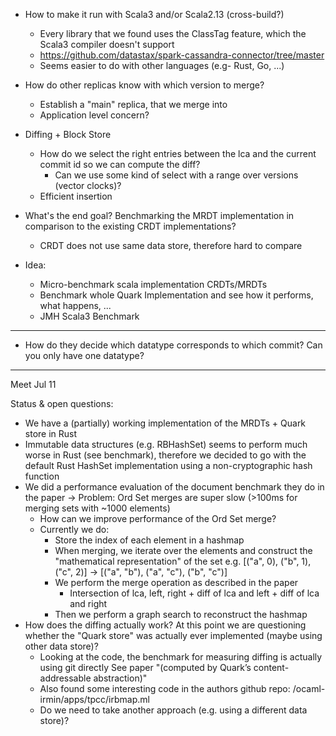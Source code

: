 - How to make it run with Scala3 and/or Scala2.13 (cross-build?)
  - Every library that we found uses the ClassTag feature, which the Scala3 compiler doesn't support
  - https://github.com/datastax/spark-cassandra-connector/tree/master
  - Seems easier to do with other languages (e.g- Rust, Go, ...)
- How do other replicas know with which version to merge?
  - Establish a "main" replica, that we merge into
  - Application level concern?
- Diffing + Block Store
  - How do we select the right entries between the lca and the current commit id so we can compute the diff?
    - Can we use some kind of select with a range over versions (vector clocks)?
  - Efficient insertion
- What's the end goal? Benchmarking the MRDT implementation in comparison to the existing CRDT implementations?
  - CRDT does not use same data store, therefore hard to compare

- Idea:
  - Micro-benchmark scala implementation CRDTs/MRDTs
  - Benchmark whole Quark Implementation and see how it performs, what happens, ...
  - JMH Scala3 Benchmark

---

- How do they decide which datatype corresponds to which commit? Can you only have one datatype?

---
Meet Jul 11

Status & open questions:
- We have a (partially) working implementation of the MRDTs + Quark store in Rust
- Immutable data structures (e.g. RBHashSet) seems to perform much worse in Rust (see benchmark),
  therefore we decided to go with the default Rust HashSet implementation using a non-cryptographic hash function
- We did a performance evaluation of the document benchmark they do in the paper
  -> Problem: Ord Set merges are super slow (>100ms for merging sets with ~1000 elements)
  - How can we improve performance of the Ord Set merge?
  - Currently we do:
    - Store the index of each element in a hashmap
    - When merging, we iterate over the elements and construct the "mathematical representation" of the set
      e.g. [("a", 0), ("b", 1), ("c", 2)] -> [("a", "b"), ("a", "c"), ("b", "c")]
    - We perform the merge operation as described in the paper
      - Intersection of lca, left, right + diff of lca and left + diff of lca and right
    - Then we perform a graph search to reconstruct the hashmap
- How does the diffing actually work? At this point we are questioning whether the "Quark store" was actually ever implemented (maybe using other data store)?
  - Looking at the code, the benchmark for measuring diffing is actually using git directly
    See paper "(computed by Quark’s content-addressable abstraction)"
  - Also found some interesting code in the authors github repo: /ocaml-irmin/apps/tpcc/irbmap.ml
  - Do we need to take another approach (e.g. using a different data store)?
